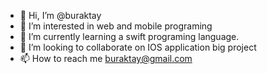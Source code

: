- 👋 Hi, I’m @buraktay
- 👀 I’m interested in web and mobile programing
- 🌱 I’m currently learning a swift programing language.
- 💞️ I’m looking to collaborate on IOS application big project 
- 📫 How to reach me buraktay@gmail.com

<!---
buraktay/buraktay is a ✨ special ✨ repository because its `README.md` (this file) appears on your GitHub profile.
You can click the Preview link to take a look at your changes.
--->
